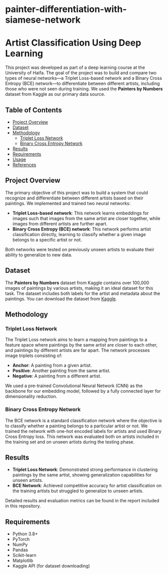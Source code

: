 # painter-differentiation-with-siamese-network
# Artist Classification Using Deep Learning

This project was developed as part of a deep learning course at the University of Haifa. The goal of the project was to build and compare two types of neural networks—a Triplet Loss-based network and a Binary Cross Entropy (BCE) network—to differentiate between different artists, including those who were not seen during training. We used the **Painters by Numbers** dataset from Kaggle as our primary data source.

## Table of Contents
- [Project Overview](#project-overview)
- [Dataset](#dataset)
- [Methodology](#methodology)
  - [Triplet Loss Network](#triplet-loss-network)
  - [Binary Cross Entropy Network](#binary-cross-entropy-network)
- [Results](#results)
- [Requirements](#requirements)
- [Usage](#usage)
- [References](#references)

## Project Overview
The primary objective of this project was to build a system that could recognize and differentiate between different artists based on their paintings. We implemented and trained two neural networks:
- **Triplet Loss-based network**: This network learns embeddings for images such that images from the same artist are closer together, while images from different artists are further apart.
- **Binary Cross Entropy (BCE) network**: This network performs artist classification directly, learning to classify whether a given image belongs to a specific artist or not.

Both networks were tested on previously unseen artists to evaluate their ability to generalize to new data.

## Dataset
The **Painters by Numbers** dataset from Kaggle contains over 100,000 images of paintings by various artists, making it an ideal dataset for this task. The dataset includes both labels for the artist and metadata about the paintings. You can download the dataset from [Kaggle](https://www.kaggle.com/c/painter-by-numbers/data).

## Methodology

### Triplet Loss Network
The Triplet Loss network aims to learn a mapping from paintings to a feature space where paintings by the same artist are closer to each other, and paintings by different artists are far apart. The network processes image triplets consisting of:
- **Anchor**: A painting from a given artist.
- **Positive**: Another painting from the same artist.
- **Negative**: A painting from a different artist.

We used a pre-trained Convolutional Neural Network (CNN) as the backbone for our embedding model, followed by a fully connected layer for dimensionality reduction.

### Binary Cross Entropy Network
The BCE network is a standard classification network where the objective is to classify whether a painting belongs to a particular artist or not. We trained the network with one-hot encoded labels for artists and used Binary Cross Entropy loss. This network was evaluated both on artists included in the training set and on unseen artists during the testing phase.

## Results
- **Triplet Loss Network**: Demonstrated strong performance in clustering paintings by the same artist, showing generalization capabilities for unseen artists.
- **BCE Network**: Achieved competitive accuracy for artist classification on the training artists but struggled to generalize to unseen artists.

Detailed results and evaluation metrics can be found in the report included in this repository.

## Requirements
- Python 3.8+
- PyTorch
- NumPy
- Pandas
- Scikit-learn
- Matplotlib
- Kaggle API (for dataset downloading)
